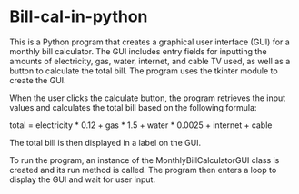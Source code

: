 # Bill-cal-in-python

This is a Python program that creates a graphical user interface (GUI) for a monthly bill calculator. The GUI includes entry fields for inputting the amounts of electricity, gas, water, internet, and cable TV used, as well as a button to calculate the total bill. The program uses the tkinter module to create the GUI.

When the user clicks the calculate button, the program retrieves the input values and calculates the total bill based on the following formula:

total = electricity * 0.12 + gas * 1.5 + water * 0.0025 + internet + cable

The total bill is then displayed in a label on the GUI.

To run the program, an instance of the MonthlyBillCalculatorGUI class is created and its run method is called. The program then enters a loop to display the GUI and wait for user input.




